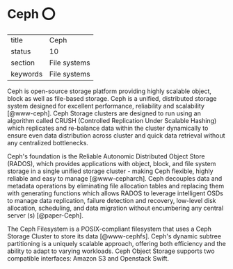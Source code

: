 # Ceph :o:


|          |              |
| -------- | ------------ |
| title    | Ceph         | 
| status   | 10           |
| section  | File systems |
| keywords | File systems |



Ceph is open-source storage platform providing highly scalable object,
block as well as file-based storage. Ceph is a unified, distributed
storage system designed for excellent performance, reliability and
scalability [@www-ceph]. Ceph Storage clusters are designed to run
using an algorithm called CRUSH (Controlled Replication Under Scalable
Hashing) which replicates and re-balance data within the cluster
dynamically to ensure even data distribution across cluster and quick
data retrieval without any centralized bottlenecks.
 
Ceph's foundation is the Reliable Autonomic Distributed Object Store
(RADOS), which provides applications with object, block, and file
system storage in a single unified storage cluster - making Ceph
flexible, highly reliable and easy to manage [@www-cepharch]. Ceph
decouples data and metadata operations by eliminating file allocation
tables and replacing them with generating functions which allows RADOS
to leverage intelligent OSDs to manage data replication, failure
detection and recovery, low-level disk allocation, scheduling, and
data migration without encumbering any central server
(s) [@paper-Ceph].
 
The Ceph Filesystem is a POSIX-compliant filesystem that uses a Ceph
Storage Cluster to store its data [@www-cephfs]. Ceph's dynamic
subtree partitioning is a uniquely scalable approach, offering both
efficiency and the ability to adapt to varying workloads. Ceph Object
Storage supports two compatible interfaces: Amazon S3 and Openstack
Swift.




